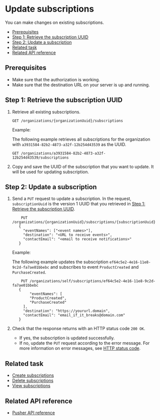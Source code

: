 Update subscriptions
=====================
You can make changes on existing subscriptions.

* [Prerequisites](#prerequisites)
* [Step 1: Retrieve the subscription UUID](#step-1-retrieve-the-subscription-uuid)
* [Step 2: Update a subscription](#step-2-update-a-subscription)
* [Related task](#related-task)
* [Related API reference](#related-api-reference)

## Prerequisites
* Make sure that the authorization is working.
* Make sure that the destination URL on your server is up and running.

## Step 1: Retrieve the subscription UUID

1. Retrieve all existing subscriptions.
   ```
   GET /organizations/{organizationUuid}/subscriptions
   ```
   
   Example:
   
   The following example retrieves all subscriptions for the organization with `a3931584-82b2-4873-a32f-12b254d43539` as the UUID.
   
   ```
   GET /organizations/a3931584-82b2-4873-a32f-12b254d43539/subscriptions
   ```
   

2. Copy and save the UUID of the subscription that you want to update. It will be used for updating subscription.

## Step 2: Update a subscription

1. Send a `PUT` request to update a subscription. In the request, `subscriptionUuid` is the version 1 UUID that you retrieved in [Step 1: Retrieve the subscription UUID](#step-1-retrieve-the-subscription-uuid).
    
   ```
       PUT /organizations/{organizationUuid}/subscriptions/{subscriptionUuid}
      {
        "eventNames": ["<event names>"],
        "destination": "<URL to receive events>",
        "contactEmail": "<email to receive notifications>"
      }   
   ```
  
    Example:
    
    The following example updates the subscription `ef64c5e2-4e16-11e8-9c2d-fa7ae01bbebc` and subscribes to event `ProductCreated` and `PurchaseCreated`.
    ```
        PUT /organizations/self/subscriptions/ef64c5e2-4e16-11e8-9c2d-fa7ae01bbebc
       {
            "eventNames": [
            "ProductCreated",
            "PurchaseCreated"
         ],
         "destination": "https://yoururl.domain",
         "contactEmail": "email_if_it_breaks@domain.com"
       }   
    ```
2. Check that the response returns with an HTTP status code `200 OK`.
    * If yes, the subscription is updated successfully.
    * If no, update the `PUT` request according to the error message. For more information on error messages, see [HTTP status code](../api-reference.md#updateHttpStatusCode).
  
## Related task
* [Create subscriptions](create-subscriptions.md)
* [Delete subscriptions](delete-subscriptions.md)
* [View subscriptions](view-subscriptions.md)
## Related API reference
* [Pusher API reference](../api-reference.md)
<!-- Add more references if needed. -->
